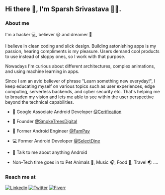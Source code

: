 ## Hi there 👋, I'm Sparsh Srivastava 🧑‍💻.

### About me
I'm a hacker 💻, believer 😃 and dreamer 💭 


I believe in clean coding and slick design. Building astonishing apps is my passion, hearing compliments is my pleasure. Users demand cool products to use instead of sloppy ones, so I work with that purpose.

Nowadays I'm curious about different architectures, complex animations, and using machine learning in apps.

Since I am an avid believer of phrase "Learn something new everyday!", I keep educating myself on various topics such as user experiences, edge computing, serverless backends, and cyber security etc. That's helping me to broaden my vision and lets me able to see within the user perspective beyond the technical capabilities.


* 🤖 Google Associate Android Developer [@Cerification](https://www.credential.net/3r0ntt9e?key=212070138435373eb014f23bfa8d6f2b8d6e89cb583320e8034a99975e399413)

* 💼 Founder [@SmokeTreesDigital](https://smoketrees.dev/) 

* 📲 Former Android Engineer [@FamPay](https://fampay.in/)

* 💻 Former Android Developer [@SelectDine](https://selectdine.com/)

* 💬 Talk to me about anything Android

* Non-Tech time goes in to Pet Animals 🐶, Music 🎧, Food 🍜, Travel 🌏 ....


### Reach me at

[![Linkedin](https://img.shields.io/badge/LinkedIn-blue.svg?style=for-the-badge&logo=linkedin)](https://www.linkedin.com/in/sparshsri/)
[![Twitter](https://img.shields.io/badge/Twitter-skyblue.svg?style=for-the-badge&logo=twitter)](https://twitter.com/sparsh_sri)
[![Fiverr](https://img.shields.io/badge/Fiverr-slategray.svg?style=for-the-badge&logo=fiverr)](https://www.fiverr.com/sparshsri)
